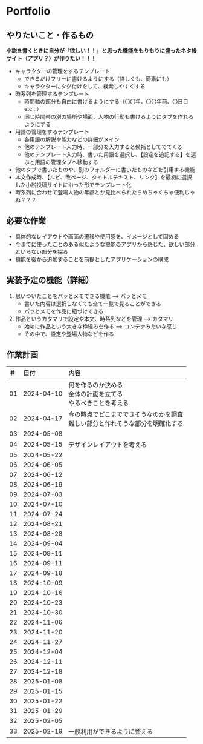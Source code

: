 # Portfolio

## やりたいこと・作るもの
**小説を書くときに自分が「欲しい！！」と思った機能をもりもりに盛ったネタ帳サイト（アプリ？）が作りたい！！！**
+ キャラクターの管理をするテンプレート
  * できるだけフリーに書けるようにする（詳しくも、簡素にも）
  * キャラクターにタグ付けをして、検索しやすくする
+ 時系列を管理するテンプレート
  * 時間軸の部分も自由に書けるようにする（〇〇年、〇〇年前、〇日目etc…）
  * 同じ時間帯の別の場所や場面、人物の行動も書けるようにタブを作れるようにする
+ 用語の管理をするテンプレート
  * 各用語の解説や能力などの詳細がメイン
  * 他のテンプレート入力時、一部分を入力すると候補としてでてくる
  * 他のテンプレート入力時、書いた用語を選択し、【設定を追記する】を選ぶと用語の管理タブへ移動する
+ 他のタブで書いたものや、別のフォルダーに書いたものなどを引用する機能
+ 本文作成時、【ルビ、改ページ、タイトルテキスト、リンク】を最初に選択した小説投稿サイトに沿った形でテンプレート化
+ 時系列に合わせて登場人物の年齢とか見比べられたらめちゃくちゃ便利じゃね？？？


## 必要な作業
+ 具体的なレイアウトや画面の遷移や使用感を、イメージとして固める
+ 今までに使ったことのある似たような機能のアプリから感じた、欲しい部分といらない部分を探る
+ 機能を後から追加することを前提としたアプリケーションの構成


## 実装予定の機能（詳細）
1. 思いついたことをパッとメモできる機能 --> パッとメモ
   + 書いた内容は選択しなくても全て一覧で見ることができる
   + パッとメモを作品に紐づけできる
2. 作品というカタマリで設定や本文、時系列などを管理 --> カタマリ
   + 始めに作品という大きな枠組みを作る ==> コンテナみたいな感じ
   + その中で、設定や登場人物などを作る


## 作業計画

| ＃ | 日付 | 内容 |
|:---|:---|:---|
| 01 | 2024-04-10 | 何を作るのか決める <br> 全体の計画を立てる <br> やるべきことを考える |
| 02 | 2024-04-17 | 今の時点でどこまでできそうなのかを調査 <br> 難しい部分と作れそうな部分を明確化する |
| 03 | 2024-05-08 |  |
| 04 | 2024-05-15 | デザインレイアウトを考える |
| 05 | 2024-05-22 |  |
| 06 | 2024-06-05 |  |
| 07 | 2024-06-12 |  |
| 08 | 2024-06-19 |  |
| 09 | 2024-07-03 |  |
| 10 | 2024-07-10 |  |
| 11 | 2024-07-24 |  |
| 12 | 2024-08-21 |  |
| 13 | 2024-08-28 |  |
| 14 | 2024-09-04 |  |
| 15 | 2024-09-11 |  |
| 16 | 2024-09-11 |  |
| 17 | 2024-09-18 |  |
| 18 | 2024-10-09 |  |
| 19 | 2024-10-16 |  |
| 20 | 2024-10-23 |  |
| 21 | 2024-10-30 |  |
| 22 | 2024-11-06 |  |
| 23 | 2024-11-20 |  |
| 24 | 2024-11-27 |  |
| 25 | 2024-12-04 |  |
| 26 | 2024-12-11 |  |
| 27 | 2024-12-18 |  |
| 28 | 2025-01-08 |  |
| 29 | 2025-01-15 |  |
| 30 | 2025-01-22 |  |
| 31 | 2025-01-29 |  |
| 32 | 2025-02-05 |  |
| 33 | 2025-02-19 | 一般利用ができるように整える |
